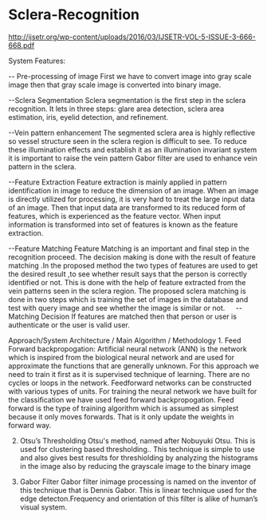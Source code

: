 # Sclera-Recognition

http://ijsetr.org/wp-content/uploads/2016/03/IJSETR-VOL-5-ISSUE-3-666-668.pdf

System Features:

-- Pre-processing of image
  First we have to convert image into gray scale image then that gray scale image is converted into binary image.
  
--Sclera Segmentation
  Sclera segmentation is the first step in the sclera recognition. It lets in three steps: glare area detection, sclera area estimation,      iris, eyelid detection, and refinement.

--Vein pattern enhancement
  The segmented sclera area is highly reflective so vessel structure seen in the sclera region is difficult to see. To reduce these         illumination effects and establish it as an illumination invariant system it is important to raise the vein pattern Gabor filter are        used to enhance vein pattern in the sclera.

--Feature Extraction
  Feature extraction is mainly applied in pattern identification in image to reduce the dimension of an image. When an image is directly     utilized for processing, it is very hard to treat the large input data of an image. Then that input data are transformed to its reduced   form of features, which is experienced as the feature vector. When input information is transformed into set of features is known as the    feature extraction.

--Feature Matching
  Feature Matching is an important and final step in the recognition proceed. The decision making is done with the result of feature      matching .In the proposed method the two types of features are used to get the desired result ,to see whether result says that the person is correctly identified or not. This is done with the help of feature extracted from the vein patterns seen in the sclera region. The proposed sclera matching is done in two steps which is training the set of images in the database and test with query image    and see whether the image is similar or not.
 
--Matching Decision
  If features are matched then that person or user is authenticate or the user is valid user.
  
 Approach/System Architecture / Main Algorithm / Methodology
	1. Feed Forward backpropogation:
Artificial neural network (ANN) is the network which is inspired from the biological neural network and are used for approximate the functions that are generally unknown. For this approach we need to train it first as it is supervised technique of learning.
There are no cycles or loops in the network. Feedforward networks can be constructed with various types of units.
For training the neural network we have built for the classification  we have used feed forward backpropogation. Feed forward is the type of training algorithm which is assumed as simplest because it only moves forwards. That is it only update the weights in forward way.

2. Otsu’s Thresholding
Otsu's method, named after Nobuyuki Otsu. This is used for clustering based thresholding.. This technique is simple to use and also gives best results for threshiolding by analyzing the histograms in the image also by reducing the grayscale image to the binary image

3. Gabor Filter
Gabor filter inimage processing is named on the inventor of this technique that is  Dennis Gabor. This is linear technique used for the edge detecton.Frequency and orientation of this filter is alike of human’s visual system.
